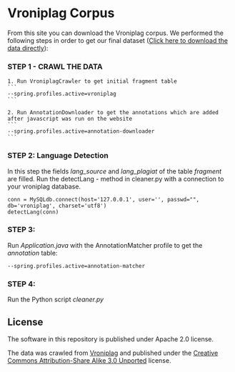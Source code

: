 # Vroniplag Corpus

From this site you can download the Vroniplag corpus. We performed the following steps in order to get our
final dataset ([Click here to download the data directly](add)): 


### STEP 1 - CRAWL THE DATA
    1. Run VroniplagCrawler to get initial fragment table
    ```
	--spring.profiles.active=vroniplag
	```
	
    2. Run AnnotationDownloader to get the annotations which are added after javascript was run on the website
    ```
	--spring.profiles.active=annotation-downloader
	```

### STEP 2: Language Detection
In this step the fields *lang_source* and *lang_plagiat* of the table *fragment* are filled.
Run the detectLang - method in cleaner.py with a connection to your vroniplag database.
```
conn = MySQLdb.connect(host='127.0.0.1', user='', passwd="", db='vroniplag', charset='utf8')
detectLang(conn)
```
	
### STEP 3: 
Run *Application.java* with the AnnotationMatcher profile to get the *annotation* table:
```
--spring.profiles.active=annotation-matcher
```


### STEP 4:
Run the Python script *cleaner.py*


## License

The software in this repository is published under Apache 2.0 license.

The data was crawled from [Vroniplag](de.vroniplag.wikia.com) and published under the [Creative Commons Attribution-Share Alike 3.0 Unported](https://creativecommons.org/licenses/by-sa/3.0/deed.en) license.
